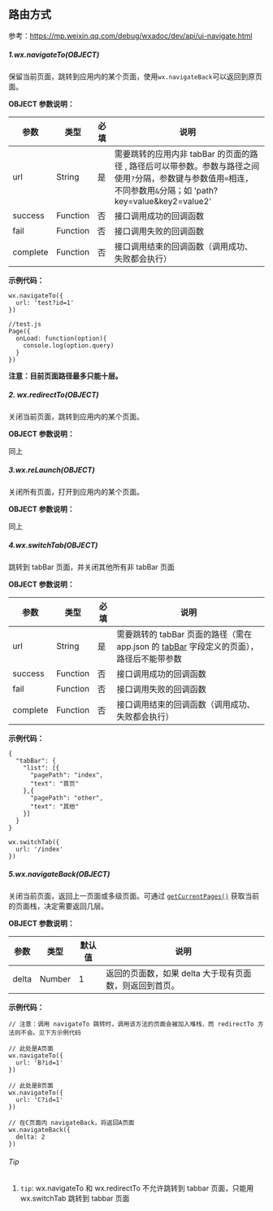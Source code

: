 ## 路由方式 ##

参考：https://mp.weixin.qq.com/debug/wxadoc/dev/api/ui-navigate.html

##### 1.wx.navigateTo(OBJECT) #####

保留当前页面，跳转到应用内的某个页面，使用`wx.navigateBack`可以返回到原页面。

**OBJECT 参数说明：**

| 参数       | 类型       | 必填   | 说明                                       |
| -------- | -------- | ---- | ---------------------------------------- |
| url      | String   | 是    | 需要跳转的应用内非 tabBar 的页面的路径 , 路径后可以带参数。参数与路径之间使用`?`分隔，参数键与参数值用`=`相连，不同参数用`&`分隔；如 'path?key=value&key2=value2' |
| success  | Function | 否    | 接口调用成功的回调函数                              |
| fail     | Function | 否    | 接口调用失败的回调函数                              |
| complete | Function | 否    | 接口调用结束的回调函数（调用成功、失败都会执行）                 |

**示例代码：**

```
wx.navigateTo({
  url: 'test?id=1'
})

//test.js
Page({
  onLoad: function(option){
    console.log(option.query)
  }
})
```

**注意：目前页面路径最多只能十层。**

##### 2. wx.redirectTo(OBJECT) #####

关闭当前页面，跳转到应用内的某个页面。

**OBJECT 参数说明：**

同上

##### 3.wx.reLaunch(OBJECT) #####

关闭所有页面，打开到应用内的某个页面。

 **OBJECT 参数说明：**

同上

##### 4.wx.switchTab(OBJECT) #####

跳转到 tabBar 页面，并关闭其他所有非 tabBar 页面

**OBJECT 参数说明：**

| 参数       | 类型       | 必填   | 说明                                       |
| -------- | -------- | ---- | ---------------------------------------- |
| url      | String   | 是    | 需要跳转的 tabBar 页面的路径（需在 app.json 的 [tabBar](https://mp.weixin.qq.com/debug/wxadoc/dev/framework/config.html#tabbar) 字段定义的页面），路径后不能带参数 |
| success  | Function | 否    | 接口调用成功的回调函数                              |
| fail     | Function | 否    | 接口调用失败的回调函数                              |
| complete | Function | 否    | 接口调用结束的回调函数（调用成功、失败都会执行）                 |

**示例代码：**

```
{
  "tabBar": {
    "list": [{
      "pagePath": "index",
      "text": "首页"
    },{
      "pagePath": "other",
      "text": "其他"
    }]
  }
}

```

```
wx.switchTab({
  url: '/index'
})

```

##### 5.wx.navigateBack(OBJECT) #####

关闭当前页面，返回上一页面或多级页面。可通过 [`getCurrentPages()`](https://mp.weixin.qq.com/debug/wxadoc/dev/framework/app-service/page.html#getCurrentPages()) 获取当前的页面栈，决定需要返回几层。

**OBJECT 参数说明：**

| 参数    | 类型     | 默认值  | 说明                              |
| ----- | ------ | ---- | ------------------------------- |
| delta | Number | 1    | 返回的页面数，如果 delta 大于现有页面数，则返回到首页。 |

**示例代码：**

```
// 注意：调用 navigateTo 跳转时，调用该方法的页面会被加入堆栈，而 redirectTo 方法则不会。见下方示例代码

// 此处是A页面
wx.navigateTo({
  url: 'B?id=1'
})

// 此处是B页面
wx.navigateTo({
  url: 'C?id=1'
})

// 在C页面内 navigateBack，将返回A页面
wx.navigateBack({
  delta: 2
})
```

###### Tip

1. `tip`: wx.navigateTo 和 wx.redirectTo 不允许跳转到 tabbar 页面，只能用 wx.switchTab 跳转到 tabbar 页面





